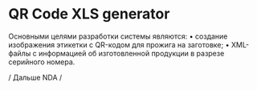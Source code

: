 # QR Code XLS generator
Основными целями разработки системы являются:
•	создание изображения этикетки с QR-кодом для прожига на заготовке;
•	XML-файлы с информацией об изготовленной продукции в разрезе серийного номера.

/ Дальше NDA /
